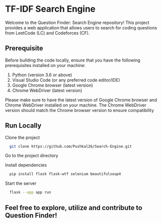 
# TF-IDF Search Engine

Welcome to the Question Finder: Search Engine repository! This project provides a web application that allows users to search for coding questions from LeetCode (LC) and Codeforces (CF).


## Prerequisite

Before building the code locally, ensure that you have the following prerequisites installed on your machine:

1. Python (version 3.6 or above)
2. Visual Studio Code (or any preferred code editor/IDE)
3. Google Chrome browser (latest version)
4. Chrome WebDriver (latest version)

Please make sure to have the latest version of Google Chrome browser and Chrome WebDriver installed on your machine. The Chrome WebDriver version should match the Chrome browser version to ensure compatibility
## Run Locally

Clone the project
```bash
  git clone https://github.com/Pushkal26/Search-Engine.git
```
Go to the project directory

Install dependencies

```bash
  pip install flask flask-wtf selenium beautifulsoup4
```

Start the server

```bash
  flask --app app run
```

## Feel free to explore, utilize and contribute to Question Finder!
